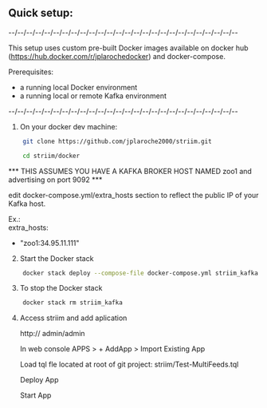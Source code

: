 
Quick setup:
------------

--/--/--/--/--/--/--/--/--/--/--/--/--/--/--/--/--/--/--/--/--/--/--/--/--/--

This setup uses custom pre-built Docker images available on docker hub 
(https://hub.docker.com/r/jplarochedocker) and docker-compose.

Prerequisites:
- a running local Docker environment
- a running local or remote Kafka environment

--/--/--/--/--/--/--/--/--/--/--/--/--/--/--/--/--/--/--/--/--/--/--/--/--/--

1. On your docker dev machine:

```sh
    git clone https://github.com/jplaroche2000/striim.git
```

```sh
    cd striim/docker
```

*** THIS ASSUMES YOU HAVE A KAFKA BROKER HOST NAMED zoo1 and advertising on port 9092 ***

edit docker-compose.yml/extra_hosts section to reflect the public IP of your Kafka host.

Ex.:  
extra_hosts:
- "zoo1:34.95.11.111"  

2. Start the Docker stack

```sh
    docker stack deploy --compose-file docker-compose.yml striim_kafka
```


3. To stop the Docker stack


```sh
    docker stack rm striim_kafka
```


4. Access striim and add aplication

   http://<Docker host public IP>
   admin/admin
   
   In web console
   APPS > + AddApp > Import Existing App
   
   Load tql fle located at root of git project:
   striim/Test-MultiFeeds.tql
   
   Deploy App
   
   Start App
   
   
   
   
   
   
   